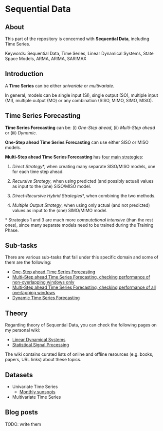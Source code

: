 # Sequential Data

## About
This part of the repository is concerned with __Sequential Data__, including Time Series.

Keywords: Sequential Data, Time Series, Linear Dynamical Systems, State Space Models, ARMA, ARIMA, SARIMAX

## Introduction

A __Time Series__ can be either _univariate_ or _multivariate_.

In general, models can be single input (SI), single output (SO), multiple input (MI), multiple output (MO) or any combination (SISO, MIMO, SIMO, MISO). 

## Time Series Forecasting

__Time Series Forecasting__ can be: (i) _One-Step ahead_, (ii) _Multi-Step ahead_ or (iii) _Dynamic_.

__One-Step ahead Time Series Forecasting__ can use either SISO or MISO models.

__Multi-Step ahead Time Series Forecasting__ has [four main strategies](https://machinelearningmastery.com/multi-step-time-series-forecasting/):

1. _Direct Strategy_*, when creating many separate SISO/MISO models, one for each time step ahead.

1. _Recursive Strategy_, when using predicted (and possibly actual) values as input to the (one) SISO/MISO model.

1. _Direct-Recursive Hybrid Strategies_*, when combining the two methods.

1. _Multiple Output Strategy_, when using only actual (and not predicted) values as input to the (one) SIMO/MIMO model.

\* Strategies 1 and 3 are much more _computational intensive_ (than the rest ones), since many separate models need to be trained during the Training Phase.

## Sub-tasks
There are various sub-tasks that fall under this specific domain and some of them are the following:

- [One-Step ahead Time Series Forecasting](one_step_time_series_forecasting)
- [Multi-Step ahead Time Series Forecasting, checking performance of non-overlapping windows only](multi_step_time_series_forecasting)
- [Multi-Step ahead Time Series Forecasting, checking performance of all overlapping windows](multi_step_time_series_forecasting_steps)
- [Dynamic Time Series Forecasting](dynamic_time_series_forecasting)

## Theory
Regarding theory of Sequential Data, you can check the following pages on my personal wiki:

- [Linear Dynamical Systems](https://wiki.kourouklides.com/wiki/Linear_Dynamical_System)
- [Statistical Signal Processing](https://wiki.kourouklides.com/wiki/Statistical_Signal_Processing)

The wiki contains curated lists of online and offline resources (e.g. books, papers, URL links) about these topics.

## Datasets
 - Univariate Time Series
   - [Monthly sunspots](../../../datasets#monthly-sunspots)
 - Multivariate Time Series

## Blog posts

TODO: write them

